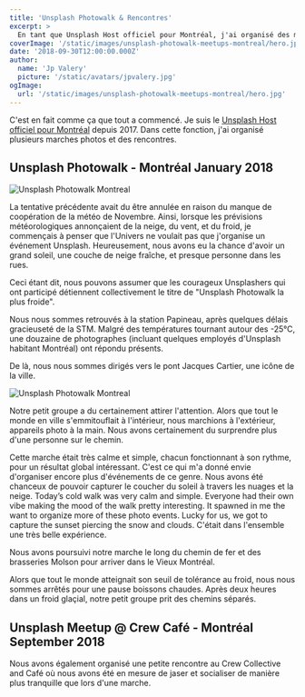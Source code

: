 ```yaml
---
title: 'Unsplash Photowalk & Rencontres'
excerpt: >
  En tant que Unsplash Host officiel pour Montréal, j'ai organisé des marches photo et des rencontres. Nous avons encore à ce jour le record de marche la plus froide.
coverImage: '/static/images/unsplash-photowalk-meetups-montreal/hero.jpg'
date: '2018-09-30T12:00:00.000Z'
author:
  name: 'Jp Valery'
  picture: '/static/avatars/jpvalery.jpg'
ogImage:
  url: '/static/images/unsplash-photowalk-meetups-montreal/hero.jpg'
---
```


C'est en fait comme ça que tout a commencé. Je suis le [Unsplash Host officiel pour Montréal](https://medium.com/unsplash/host-profile-jp-valery-72654ba707d5) depuis 2017. Dans cette fonction, j'ai organisé plusieurs marches photos et des rencontres.

## Unsplash Photowalk - Montréal January 2018

![Unsplash Photowalk Montreal](/static/images/unsplash-montreal-photowalk-cold-winter.jpeg)

La tentative précédente avait du être annulée en raison du manque de coopération de la météo de Novembre. Ainsi, lorsque les prévisions météorologiques annonçaient de la neige, du vent, et du froid, je commençais à penser que l'Univers ne voulait pas que j'organise un événement Unsplash. Heureusement, nous avons eu la chance d'avoir un grand soleil, une couche de neige fraîche, et presque personne dans les rues.

Ceci étant dit, nous pouvons assumer que les courageux Unsplashers qui ont participé détiennent collectivement le titre de "Unsplash Photowalk la plus froide".

Nous nous sommes retrouvés à la station Papineau, après quelques délais gracieuseté de la STM. Malgré des températures tournant autour des -25°C, une douzaine de photographes (incluant quelques employés d'Unsplash habitant Montréal) ont répondu présents.

De là, nous nous sommes dirigés vers le pont Jacques Cartier, une icône de la ville.

![Unsplash Photowalk Montreal](/static/images/unsplash-montreal-photowalk-cold-winter-2.jpeg)

Notre petit groupe a du certainement attirer l'attention. Alors que tout le monde en ville s'emmitouflait à l'intérieur, nous marchions à l'extérieur, appareils photo à la main. Nous avons certainement du surprendre plus d'une personne sur le chemin.

Cette marche était très calme et simple, chacun fonctionnant à son rythme, pour un résultat global intéressant. C'est ce qui m'a donné envie d'organiser encore plus d'événements de ce genre. Nous avons été chanceux de pouvoir capturer le coucher du soleil à travers les nuages et la neige. Today’s cold walk was very calm and simple. Everyone had their own vibe making the mood of the walk pretty interesting. It spawned in me the want to organize more of these photo events. Lucky for us, we got to capture the sunset piercing the snow and clouds. C'était dans l'ensemble une très belle expérience.

Nous avons poursuivi notre marche le long du chemin de fer et des brasseries Molson pour arriver dans le Vieux Montréal.

Alors que tout le monde atteignait son seuil de tolérance au froid, nous nous sommes arrêtés pour une pause boissons chaudes. Après deux heures dans un froid glaçial, notre petit groupe prit des chemins séparés.

## Unsplash Meetup @ Crew Café - Montréal September 2018

Nous avons également organisé une petite rencontre au Crew Collective and Café où nous avons été en mesure de jaser et socialiser de manière plus tranquille que lors d'une marche.

